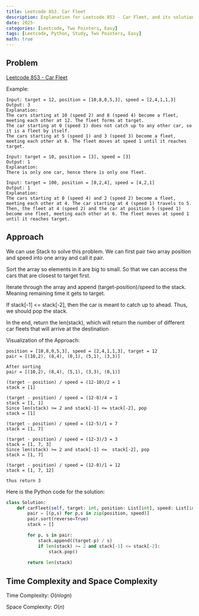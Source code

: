 ```yaml
---
title: Leetcode 853. Car Fleet
description: Explanation for Leetcode 853 - Car Fleet, and its solution in Python.
date: 2025-
categories: [Leetcode, Two Pointers, Easy]
tags: [Leetcode, Python, Study, Two Pointers, Easy]
math: true
---
```


## Problem
[Leetcode 853 - Car Fleet](https://leetcode.com/problems/car-fleet/description/)

Example:
```
Input: target = 12, position = [10,8,0,5,3], speed = [2,4,1,1,3]
Output: 3
Explanation:
The cars starting at 10 (speed 2) and 8 (speed 4) become a fleet, meeting each other at 12. The fleet forms at target.
The car starting at 0 (speed 1) does not catch up to any other car, so it is a fleet by itself.
The cars starting at 5 (speed 1) and 3 (speed 3) become a fleet, meeting each other at 6. The fleet moves at speed 1 until it reaches target.

Input: target = 10, position = [3], speed = [3]
Output: 1
Explanation:
There is only one car, hence there is only one fleet.

Input: target = 100, position = [0,2,4], speed = [4,2,1]
Output: 1
Explanation:
The cars starting at 0 (speed 4) and 2 (speed 2) become a fleet, meeting each other at 4. The car starting at 4 (speed 1) travels to 5.
Then, the fleet at 4 (speed 2) and the car at position 5 (speed 1) become one fleet, meeting each other at 6. The fleet moves at speed 1 until it reaches target.
```

## Approach

We can use Stack to solve this problem. We can first pair two array position and speed into one array and call it pair.

Sort the array so elements in it are big to small. So that we can access the cars that are closest to target first.

Iterate through the array and append (target-position)/speed to the stack. Meaning remaining time it gets to target.

If stack[-1] <= stack[-2], then the car is meant to catch up to ahead. Thus, we should pop the stack.

In the end, return the len(stack), which will return the number of different car fleets that will arrive at the destination

Visualization of the Approach:
```
position = [10,8,0,5,3], speed = [2,4,1,1,3], target = 12
pair = [(10,2), (8,4), (0,1), (5,1), (3,3)]

After sorting
pair = [(10,2), (8,4), (5,1), (3,3), (0,1)]

(target - position) / speed = (12-10)/2 = 1
stack = [1]

(target - position) / speed = (12-8)/4 = 1
stack = [1, 1]
Since len(stack) >= 2 and stack[-1] <= stack[-2], pop 
stack = [1]

(target - position) / speed = (12-5)/1 = 7
stack = [1, 7]

(target - position) / speed = (12-3)/3 = 3
stack = [1, 7, 3]
Since len(stack) >= 2 and stack[-1] <=  stack[-2], pop
stack = [1, 7]

(target - position) / speed = (12-0)/1 = 12
stack = [1, 7, 12]

thus return 3
```

Here is the Python code for the solution:
```python
class Solution:
    def carFleet(self, target: int, position: List[int], speed: List[int]) -> int:
        pair = [(p,s) for p,s in zip(position, speed)]
        pair.sort(reverse=True)
        stack = []

        for p, s in pair:
            stack.append((target-p) / s)
            if len(stack) >= 2 and stack[-1] <= stack[-2]:
                stack.pop()
        
        return len(stack)
```
## Time Complexity and Space Complexity

Time Complexity: $O(n log n)$

Space Complexity: $O(n)$